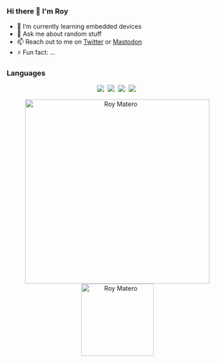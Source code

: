 ### Hi there 👋 I'm Roy

- 🌱 I’m currently learning embedded devices
- 💬 Ask me about random stuff
- 📫 Reach out to me on [Twitter](https://twitter.com/materoyd) or [Mastodon](https://defcon.social/@materoy)
- ⚡ Fun fact: ...
<!--
**materoy/materoy** is a ✨ _special_ ✨ repository because its `README.md` (this file) appears on your GitHub profile.

Here are some ideas to get you started:

- 🔭 I’m currently working on ...

- 👯 I’m looking to collaborate on ...
- 🤔 I’m looking for help with ...

-->

### Languages

 <p align="center">
<img  src="https://img.shields.io/badge/Kotlin-8382E3?style=for-the-badge&logo=kotlin&logoColor=white">&nbsp;
<img src="https://img.shields.io/badge/Rust-00ADD8?style=for-the-badge&logo=rust&logoColor=white">&nbsp;
<img  src="https://img.shields.io/badge/C-E56F08?style=for-the-badge&logo=c&logoColor=white">&nbsp;
<img  src="https://img.shields.io/badge/Python-056AFF?style=for-the-badge&logo=python&logoColor=white">&nbsp;
</p>

<p align="center">
    <img src="https://github-readme-stats.vercel.app/api?username=materoy&count_private=true&show_icons=true&theme=dark" alt="Roy Matero" width="420"/>
    <img src="https://github-readme-stats.vercel.app/api/top-langs/?username=materoy&hide=html&langs_count=8&layout=compact&theme=dark" alt="Roy Matero" height="165" />
 </p>
